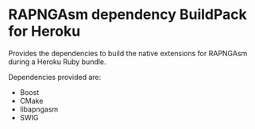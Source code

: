 RAPNGAsm dependency BuildPack for Heroku
========================================

Provides the dependencies to build the native extensions for RAPNGAsm during a Heroku Ruby bundle.

Dependencies provided are:
 * Boost
 * CMake
 * libapngasm
 * SWIG
